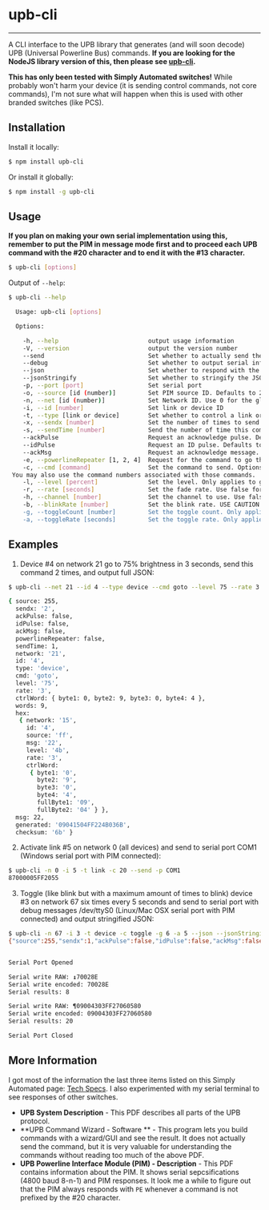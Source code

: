 ﻿upb-cli
=======
---
A CLI interface to the UPB library that generates (and will soon decode) UPB (Universal Powerline Bus) commands. **If you are looking for the NodeJS library version of this, then please see [upb-cli](https://github.com/DaAwesomeP/node-upb/).**

**This has only been tested with Simply Automated switches!** While probably won't harm your device (it is sending control commands, not core commands), I'm not sure what will happen when this is used with other branded switches (like PCS).

## Installation
Install it locally:
```bash
$ npm install upb-cli
```
Or install it globally:
```bash
$ npm install -g upb-cli
```

## Usage

**If you plan on making your own serial implementation using this, remember to put the PIM in message mode first and to proceed each UPB command with the #20 character and to end it with the #13 character.**

```bash
$ upb-cli [options]
```

Output of `--help`:
```bash
$ upb-cli --help

  Usage: upb-cli [options]

  Options:

    -h, --help                         output usage information
    -V, --version                      output the version number
    --send                             Set whether to actually send the command or just to generate it. Defaults to false.
    --debug                            Set whether to output serial information to the console when using --send. Defaults to false.
    --json                             Set whether to respond with the JSON array instead of just the command. Defaults to false.
    --jsonStringify                    Set whether to stringify the JSON array response. Only applies when --json is present. Otherwise ignored. Defaults to false.
    -p, --port [port]                  Set serial port
    -o, --source [id (number)]         Set PIM source ID. Defaults to 255, which is almost always fine.
    -n, --net [id (number)]            Set Network ID. Use 0 for the global network (controls all devices).
    -i, --id [number]                  Set link or device ID
    -t, --type [link or device]        Set whether to control a link or device
    -x, --sendx [number]               Set the number of times to send the command. Accepts numbers 1 through 4. Defaults to 1.
    -s, --sendTime [number]            Send the number of time this command is sent out of the total (sendx). NOTE: THE PIM WILL AUTOMATICALLY SEND THE CORRECT NUMBER OF COMMANDS! So, this is only useful for display commands and not sending them. Accepts numbers 1 through 4. Cannot be greater than sendx. Defaults to 1.
    --ackPulse                         Request an acknowledge pulse. Defaults to false.
    --idPulse                          Request an ID pulse. Defaults to false.
    --ackMsg                           Request an acknowledge message. Defaults to false.
    -e, --powerlineRepeater [1, 2, 4]  Request for the command to go through a powerline repeater. Set or numbers 1, 2, 4, or false. Defaults to false.
    -c, --cmd [command]                Set the command to send. Options are goto, activate, deactivate, fadeStart, fadeStop, blink, and toggle.
 You may also use the command numbers associated with those commands.
    -l, --level [percent]              Set the level. Only applies to goto, fadeStart, fadeStop, and toggle. Accepts values 0 through 100. Otherwise this will be ignored. Required with goto and fade start.
    -r, --rate [seconds]               Set the fade rate. Use false for instant on. Only applies to goto, fadeStart, and toggle. Otherwise  this will be ignored. Defaults to device settings.
    -h, --channel [number]             Set the channel to use. Use false for default. Only applies to goto, fadeStart, blink, and toggle. Otherwise this will be ignored. Only works on some devices. Defaults to off (command not sent).
    -b, --blinkRate [number]           Set the blink rate. USE CAUTION WITH LOW NUMBERS! I'm not sure what unit this is in. Accepts values 1 through 255. Required for blink. Only applies to blink. Otherwise this will be ignored.
    -g, --toggleCount [number]         Set the toggle count. Only applies to toggle. Otherwise this will be ignored. Required for toggle.
    -a, --toggleRate [seconds]         Set the toggle rate. Only applies to toggle. Otherwise this will be ignored. Defaults to 0.5.
```

## Examples

1. Device #4 on network 21 go to 75% brightness in 3 seconds, send this command 2 times, and output full JSON:

```bash
$ upb-cli --net 21 --id 4 --type device --cmd goto --level 75 --rate 3 --sendx 2 --json

{ source: 255,
  sendx: '2',
  ackPulse: false,
  idPulse: false,
  ackMsg: false,
  powerlineRepeater: false,
  sendTime: 1,
  network: '21',
  id: '4',
  type: 'device',
  cmd: 'goto',
  level: '75',
  rate: '3',
  ctrlWord: { byte1: 0, byte2: 9, byte3: 0, byte4: 4 },
  words: 9,
  hex:
   { network: '15',
     id: '4',
     source: 'ff',
     msg: '22',
     level: '4b',
     rate: '3',
     ctrlWord:
      { byte1: '0',
        byte2: '9',
        byte3: '0',
        byte4: '4',
        fullByte1: '09',
        fullByte2: '04' } },
  msg: 22,
  generated: '09041504FF224B036B',
  checksum: '6b' }
```

2. Activate link #5 on network 0 (all devices) and send to serial port COM1 (Windows serial port with PIM connected):

```bash
$ upb-cli -n 0 -i 5 -t link -c 20 --send -p COM1
87000005FF2055
```

3. Toggle (like blink but with a maximum amount of times to blink) device #3 on network 67 six times every 5 seconds and send to serial port with debug messages /dev/ttyS0 (Linux/Mac OSX serial port with PIM connected) and output stringified JSON:

```bash
$ upb-cli -n 67 -i 3 -t device -c toggle -g 6 -a 5 --json --jsonStringify --debug --send -p /dev/ttyS0
{"source":255,"sendx":1,"ackPulse":false,"idPulse":false,"ackMsg":false,"powerlineRepeater":false,"sendTime":1,"network":"67","id":"3","type":"device","cmd":"toggle","toggleCount":"6","toggleRate":"5","ctrlWord":{"byte1":0,"byte2":9,"byte3":0,"byte4":0},"words":9,"hex":{"network":"43","id":"3","source":"ff","msg":"27","toggleCount":"6","toggleRate":"5","ctrlWord":{"byte1":"0","byte2":"9","byte3":"0","byte4":"0","fullByte1":"09","fullByte2":"00"}},"msg":27,"generated":"09004303FF27060580","checksum":"80"}


Serial Port Opened

Serial write RAW: ↨70028E
Serial write encoded: 70028E
Serial results: 8

Serial write RAW: ¶09004303FF27060580
Serial write encoded: 09004303FF27060580
Serial results: 20

Serial Port Closed
```

## More Information

I got most of the information the last three items listed on this Simply Automated page: [Tech Specs](http://www.simply-automated.com/tech_specs/). I also experimented with my serial terminal to see responses of other switches.

 - **UPB System Description** - This PDF describes all parts of the UPB protocol.
 - **UPB Command Wizard - Software ** - This program lets you build commands with a wizard/GUI and see the result. It does not actually send the command, but it is very valuable for understanding the commands without reading too much of the above PDF.
 - **UPB Powerline Interface Module (PIM) - Description** - This PDF contains information about the PIM. It shows serial sepcsifications (4800 baud 8-n-1) and PIM responses. It look me a while to figure out that the PIM always responds with `PE` whenever a command is not prefixed by the #20 character.